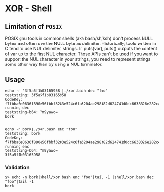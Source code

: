 # XOR - Shell

## Limitation of `POSIX`

POSIX gnu tools in common shells (aka bash/sh/ksh) don't process NULL bytes and often use the NULL byte as delimiter. Historically, tools written in C tend to use NUL delimited strings. In puts(var), puts() outputs the content of var up to the first NUL character. Those APIs can't be used if you want to support the NUL character in your strings, you need to represent strings some other way than by using a NUL terminator.

## Usage

```shell
echo -n '3f5a5f1b03165958'|./xor.bash dec "foo"
teststring: 3f5a5f1b03165958
CodeKey: f7fbba6e0636f890e56fbbf3283e524c6fa3204ae298382d624741d0dc6638326e282c41be5e4254d8820772c5518a2c5a8c0c7f7eda19594a7eb539453e1ed7
running dec
teststring-b64: Ym9yawo=
bork


echo -n bork|./xor.bash enc "foo"
teststring: bork
CodeKey: f7fbba6e0636f890e56fbbf3283e524c6fa3204ae298382d624741d0dc6638326e282c41be5e4254d8820772c5518a2c5a8c0c7f7eda19594a7eb539453e1ed7
running enc
teststring-b64: Ym9yawo=
3f5a5f1b03165958
```

### Validation

```shell
$> echo -n bork|shell/xor.bash enc "foo"|tail -1 |shell/xor.bash dec "foo"|tail -1
bork
```
